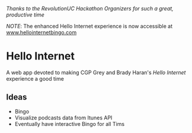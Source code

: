 *Thanks to the RevolutionUC Hackathon Organizers for such a great, productive time*

*NOTE*: The enhanced Hello Internet experience is now accessible at www.hellointernetbingo.com
# Hello Internet
A web app devoted to making CGP Grey and Brady Haran's *Hello Internet* experience a good time 
## Ideas
* Bingo
* Visualize podcasts data from Itunes API
* Eventually have interactive Bingo for all Tims

